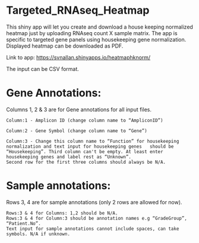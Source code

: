 # Targeted_RNAseq_Heatmap
This shiny app will let you create and download a house keeping normalized heatmap just by uploading RNAseq count X sample matrix.
The app is specific to targeted gene panels using housekeeping gene normalization. 
Displayed heatmap can be downloaded as PDF.

Link to app: https://svnallan.shinyapps.io/heatmaphknorm/

The input can be CSV format.

# Gene Annotations:
  Columns 1, 2 & 3 are for Gene annotations for all input files. 
    
    Column:1 - Amplicon ID (change column name to “AmpliconID”)
    
    Column:2 - Gene Symbol (change column name to “Gene”)
    
    Column:3 - Change this column name to “Function” for housekeeping normalization and text input for housekeeping genes   should be “Housekeeping”. Third column can't be empty. At least enter housekeeping genes and label rest as “Unknown”.
    Second row for the first three columns should always be N/A.

# Sample annotations:
  Rows 3, 4 are for sample annotations (only 2 rows are allowed for now).
    
    Rows:3 & 4 for Columns: 1,2 should be N/A. 
    Rows:3 & 4 for Column:3 should be annotation names e.g “GradeGroup”, “Patient.No”.
    Text input for sample annotations cannot include spaces, can take symbols. N/A if unknown.

